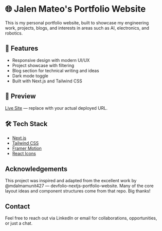 # 🌐 Jalen Mateo's Portfolio Website

This is my personal portfolio website, built to showcase my engineering work, projects, blogs, and interests in areas such as AI, electronics, and robotics.

## 🚀 Features

- Responsive design with modern UI/UX
- Project showcase with filtering
- Blog section for technical writing and ideas
- Dark mode toggle
- Built with Next.js and Tailwind CSS

## 📸 Preview

[Live Site](https://yourdomain.com) — replace with your actual deployed URL.

## 🛠️ Tech Stack

- [Next.js](https://nextjs.org/)
- [Tailwind CSS](https://tailwindcss.com/)
- [Framer Motion](https://www.framer.com/motion/)
- [React Icons](https://react-icons.github.io/react-icons/)

## Acknowledgements

This project was inspired and adapted from the excellent work by @mdalmamunit427 — devfolio-nextjs-portfolio-website. Many of the core layout ideas and component structures come from that repo. Big thanks!

## Contact 
Feel free to reach out via LinkedIn or email for collaborations, opportunities, or just a chat.

